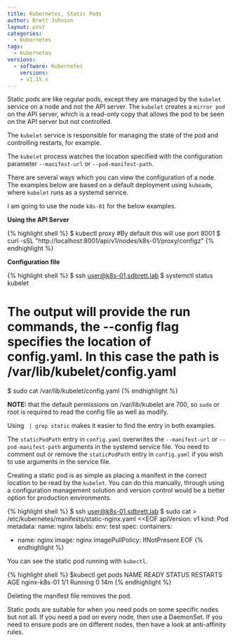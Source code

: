 ```yaml
---
title: Kubernetes, Static Pods
author: Brett Johnson
layout: post
categories:
  - Kubernetes
tags: 
  - Kubernetes
versions:
  - software: Kubernetes 
    versions:
    - v1.15.x
---
```


Static pods are like regular pods, except they are managed by the `kubelet` service on a node and not the API server. The `kubelet` creates a `mirror pod` on the API server, which is a read-only copy that allows the pod to be seen on the API server but not controlled.

The `kubelet` service is responsible for managing the state of the pod and controlling restarts, for example.

The `kubelet` process watches the location specified with the configuration parameter `--manifest-url` or `--pod-manifest-path`.

There are several ways which you can view the configuration of a node. The examples below are based on a default deployment using `kubeadm`, where `kubelet` runs as a systemd service.

I am going to use the node `k8s-01` for the below examples.

**Using the API Server**

{% highlight shell %}
$ kubectl proxy #By default this will use port 8001
$ curl -sSL "http://localhost:8001/api/v1/nodes/k8s-01/proxy/configz"
{% endhighlight %}

**Configuration file**

{% highlight shell %}
$ ssh user@k8s-01.sdbrett.lab
$ systemctl status kubelet
# The output will provide the run commands, the --config flag specifies the location of config.yaml. In this case the path is /var/lib/kubelet/config.yaml
$ sudo cat /var/lib/kubelet/config.yaml
{% endhighlight %}

**NOTE:** that the default permissions on /var/lib/kubelet are 700, so `sudo` or root is required to read the config file as well as modify.

Using ` | grep static` makes it easier to find the entry in both examples.

The `staticPodPath` entry in `config.yaml` overwrites the `--manifest-url` or `--pod-manifest-path` arguments in the systemd service file. You need to comment out or remove the `staticPodPath` entry in `config.yaml` if you wish to use arguments in the service file.

Creating a static pod is as simple as placing a manifest in the correct location to be read by the `kubelet`. You can do this manually, through using a configuration management solution and version control would be a better option for production environments.

{% highlight shell %}
$ ssh user@k8s-01.sdbrett.lab
$ sudo cat > /etc/kubernetes/manifests/static-nginx.yaml <<EOF
apiVersion: v1
kind: Pod
metadata:
  name: nginx
  labels:
    env: test
spec:
  containers:
  - name: nginx
    image: nginx
    imagePullPolicy: IfNotPresent
EOF
{% endhighlight %}

You can see the static pod running with `kubectl`.

{% highlight shell %}
$kubectl get pods
NAME           READY   STATUS    RESTARTS   AGE
nginx-k8s-01   1/1     Running   0          14m
{% endhighlight %}

Deleting the manifest file removes the pod.

Static pods are suitable for when you need pods on some specific nodes but not all. If you need a pod on every node, then use a DaemonSet. If you need to ensure pods are on different nodes, then have a look at anti-affinity rules.
